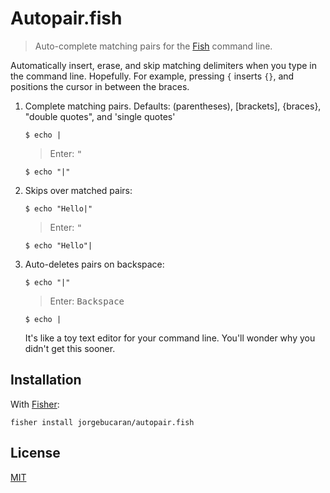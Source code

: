 # Autopair.fish

> Auto-complete matching pairs for the [Fish](https://fishshell.com) command line.

Automatically insert, erase, and skip matching delimiters when you type in the command line. Hopefully. For example, pressing `{` inserts `{}`, and positions the cursor in between the braces.

1. Complete matching pairs. Defaults: (parentheses), [brackets], {braces}, "double quotes", and 'single quotes'

   ```console
   $ echo |
   ```

   > Enter: <kbd>"</kbd>

   ```console
   $ echo "|"
   ```

2. Skips over matched pairs:

   ```console
   $ echo "Hello|"
   ```

   > Enter: <kbd>"</kbd>

   ```console
   $ echo "Hello"|
   ```

3. Auto-deletes pairs on backspace:

   ```console
   $ echo "|"
   ```

   > Enter: <kbd>Backspace</kbd>

   ```console
   $ echo |
   ```

   It's like a toy text editor for your command line. You'll wonder why you didn't get this sooner.

## Installation

With [Fisher](https://github.com/jorgebucaran/fisher):

```console
fisher install jorgebucaran/autopair.fish
```

## License

[MIT](LICENSE.md)
